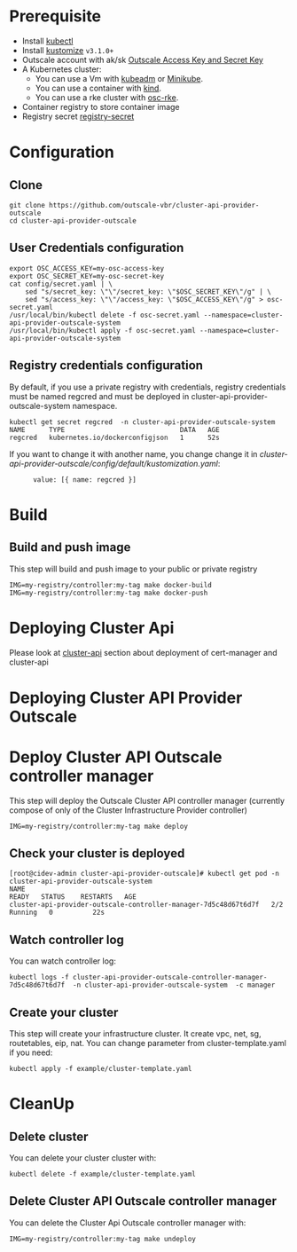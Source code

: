 
# Prerequisite 
- Install [kubectl][kubectl]
- Install [kustomize][kustomize]  `v3.1.0+`
- Outscale account with ak/sk [Outscale Access Key and Secret Key][Outscale Access Key and Secret Key]
- A Kubernetes cluster:
    - You can use a Vm with [kubeadm][kubeadm] or [Minikube][Minikube]. 
    - You can use a container with [kind][kind]. 
    - You can use a rke cluster with [osc-rke][osc-rke].
- Container registry to store container image
- Registry secret [registry-secret][registry-secret]
# Configuration

## Clone

```
git clone https://github.com/outscale-vbr/cluster-api-provider-outscale
cd cluster-api-provider-outscale
```

## User Credentials configuration 
```
export OSC_ACCESS_KEY=my-osc-access-key
export OSC_SECRET_KEY=my-osc-secret-key
cat config/secret.yaml | \
    sed "s/secret_key: \"\"/secret_key: \"$OSC_SECRET_KEY\"/g" | \
    sed "s/access_key: \"\"/access_key: \"$OSC_ACCESS_KEY\"/g" > osc-secret.yaml
/usr/local/bin/kubectl delete -f osc-secret.yaml --namespace=cluster-api-provider-outscale-system 
/usr/local/bin/kubectl apply -f osc-secret.yaml --namespace=cluster-api-provider-outscale-system 
```

## Registry credentials configuration

By default, if you use a private registry with credentials, registry credentials must be named regcred and must be deployed in cluster-api-provider-outscale-system namespace.

```
kubectl get secret regcred  -n cluster-api-provider-outscale-system 
NAME      TYPE                             DATA   AGE
regcred   kubernetes.io/dockerconfigjson   1      52s
```

If you want to change it with another name, you change change it in *cluster-api-provider-outscale/config/default/kustomization.yaml*:
```
      value: [{ name: regcred }]
```


# Build
##  Build and push image
This step will build and push image to your public or private registry
```
IMG=my-registry/controller:my-tag make docker-build
IMG=my-registry/controller:my-tag make docker-push
```

# Deploying Cluster Api

Please look at [cluster-api][cluster-api] section about deployment of cert-manager and cluster-api

# Deploying  Cluster API Provider Outscale

# Deploy Cluster API Outscale controller manager
This step will deploy the Outscale  Cluster API controller manager (currently compose of only of the Cluster Infrastructure Provider controller)
```
IMG=my-registry/controller:my-tag make deploy
```

## Check your cluster is deployed
```
[root@cidev-admin cluster-api-provider-outscale]# kubectl get pod -n cluster-api-provider-outscale-system
NAME                                                              READY   STATUS    RESTARTS   AGE
cluster-api-provider-outscale-controller-manager-7d5c48d67t6d7f   2/2     Running   0          22s
```
##  Watch controller log
You can watch controller log:
```
kubectl logs -f cluster-api-provider-outscale-controller-manager-7d5c48d67t6d7f  -n cluster-api-provider-outscale-system  -c manager
```

## Create your cluster

This step will create your infrastructure cluster. It create vpc, net, sg, routetables, eip, nat.
You can change parameter from cluster-template.yaml if you need:
```
kubectl apply -f example/cluster-template.yaml
```


# CleanUp

##  Delete cluster

You can delete your cluster cluster with:
```
kubectl delete -f example/cluster-template.yaml
```

## Delete Cluster API Outscale controller manager

You can delete the Cluster Api Outscale controller manager with:
```
IMG=my-registry/controller:my-tag make undeploy
```

<!-- References -->
[kubectl]: https://kubernetes.io/docs/tasks/tools/install-kubectl/
[kustomize]: https://github.com/kubernetes-sigs/kustomize/releases
[kind]: https://github.com/kubernetes-sigs/kind#installation-and-usage
[kubeadm]: https://kubernetes.io/fr/docs/setup/production-environment/tools/kubeadm/install-kubeadm/
[Outscale Access Key and Secret Key]: https://wiki.outscale.net/display/EN/Creating+an+Access+Key
[osc-rke]: https://github.com/outscale-dev/osc-k8s-rke-cluster
[Minikube]: https://kubernetes.io/docs/tasks/tools/install-minikube/
[registry-secret]: https://kubernetes.io/fr/docs/tasks/configure-pod-container/pull-image-private-registry/
[cluster-api]: https://cluster-api.sigs.k8s.io/developer/providers/implementers-guide/building_running_and_testing.html

